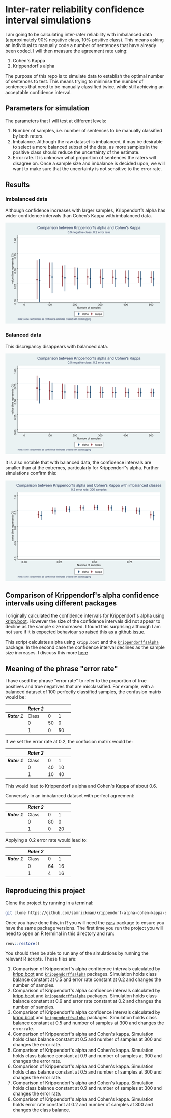 # Inter-rater reliability confidence interval simulations

I am going to be calculating inter-rater reliability with imbalanced data (approximately 90% negative class, 10% positive class). This means asking an individual to manually code a number of sentences that have already been coded. I will then measure the agreement rate using:

1. Cohen's Kappa
2. Krippendorf's alpha

The purpose of this repo is to simulate data to establish the optimal number of sentences to test. This means trying to minimise the number of sentences that need to be manually classified twice, while still achieving an acceptable confidence interval.

## Parameters for simulation

The parameters that I will test at different levels:

1. Number of samples, i.e. number of sentences to be manually classified by both raters.
2. Imbalance. Although the raw dataset is imbalanced, it may be desirable to select a more balanced subset of the data, as more samples in the positive class should reduce the uncertainty of the estimate.
3. Error rate. It is unknown what proportion of sentences the raters will disagree on. Once a sample size and imbalance is decided upon, we will want to make sure that the uncertainty is not sensitive to the error rate.

## Results

### Imbalanced data

Although confidence increases with larger samples, Krippendorf’s alpha has wider confidence intervals than Cohen’s Kappa with imbalanced data.

![](./plots/kappa_alpha_comparison/line_plot_num_samples_imbalanced.png)

### Balanced data

This discrepancy disappears with balanced data.

![](./plots/kappa_alpha_comparison/line_plot_num_samples_balanced.png)

It is also notable that with balanced data, the confidence intervals are smaller than at the extremes, particularly for Krippendorf's alpha. Further simulations confirm this:

![](./plots/kappa_alpha_comparison/line_plot_prop_negative_class.png)

## Comparison of Krippendorf's alpha confidence intervals using different packages

I originally calculated the confidence intervals for Krippendorf's alpha using [kripp.boot](https://github.com/MikeGruz/kripp.boot). However the size of the confidence intervals did not appear to decline as the sample size increased. I found this surprising although I am not sure if it is expected behaviour so raised this as a [github issue](https://github.com/MikeGruz/kripp.boot/issues/1).

This script calculates alpha using `kripp.boot` and the [`krippendorffsalpha`](https://github.com/drjphughesjr/krippendorffsalpha) package. In the second case the confidence interval declines as the sample size increases. I discuss this more [here]("./blob/main/kripp_alpha_vs_kripp_boot.md")

## Meaning of the phrase "error rate"

I have used the phrase "error rate" to refer to the proportion of true positives and true negatives that are misclassified. For example, with a balanced dataset of 100 perfectly classified samples, the confusion matrix would be:

|  | **_Rater 2_** |  |  |  |
|---|---|---|---|---|
| **_Rater 1_** | Class | 0 | 1 |  |
|  | 0 | 50 | 0 |  |
|  | 1 | 0 | 50 |  |


If we set the error rate at 0.2, the confusion matrix would be:

|  | **_Rater 2_** |  |  |  |
|---|---|---|---|---|
| **_Rater 1_** | Class | 0 | 1 |  |
|  | 0 | 40 | 10 |  |
|  | 1 | 10 | 40 |  |

This would lead to Krippendorf's alpha and Cohen's Kappa of about 0.6.

Conversely in an imbalanced dataset with perfect agreement:

|  | **_Rater 2_** |  |  |  |
|---|---|---|---|---|
| **_Rater 1_** | Class | 0 | 1 |  |
|  | 0 | 80 | 0 |  |
|  | 1 | 0 | 20 |  |

Applying a 0.2 error rate would lead to:

|  | **_Rater 2_** |  |  |  |
|---|---|---|---|---|
| **_Rater 1_** | Class | 0 | 1 |  |
|  | 0 | 64 | 16 |  |
|  | 1 | 4 | 16 |  |

## Reproducing this project

Clone the project by running in a terminal:

```bash
git clone https://github.com/samrickman/krippendorf-alpha-cohen-kappa-simulation
```

Once you have done this, in R you will need the [`renv`](https://rstudio.github.io/renv/articles/renv.html) package to ensure you have the same package versions. The first time you run the project you will need to open an R terminal in this directory and run:

```r
renv::restore()
```

You should then be able to run any of the simulations by running the relevant R scripts. These files are:

1. Comparison of Krippendorf's alpha confidence intervals calculated by [kripp.boot](https://github.com/MikeGruz/kripp.boot) and [`krippendorffsalpha`](https://github.com/drjphughesjr/krippendorffsalpha) packages. Simulation holds class balance constant at 0.5 and error rate constant at 0.2 and changes the number of samples.
2. Comparison of Krippendorf's alpha confidence intervals calculated by [kripp.boot](https://github.com/MikeGruz/kripp.boot) and [`krippendorffsalpha`](https://github.com/drjphughesjr/krippendorffsalpha) packages. Simulation holds class balance constant at 0.9 and error rate constant at 0.2 and changes the number of samples.
3. Comparison of Krippendorf's alpha confidence intervals calculated by [kripp.boot](https://github.com/MikeGruz/kripp.boot) and [`krippendorffsalpha`](https://github.com/drjphughesjr/krippendorffsalpha) packages. Simulation holds class balance constant at 0.5 and number of samples at 300 and changes the error rate.
4. Comparison of Krippendorf's alpha and Cohen's kappa. Simulation holds class balance constant at 0.5 and number of samples at 300 and changes the error rate.
5. Comparison of Krippendorf's alpha and Cohen's kappa. Simulation holds class balance constant at 0.9 and number of samples at 300 and changes the error rate.
6. Comparison of Krippendorf's alpha and Cohen's kappa. Simulation holds class balance constant at 0.5 and number of samples at 300 and changes the error rate.
7. Comparison of Krippendorf's alpha and Cohen's kappa. Simulation holds class balance constant at 0.9 and number of samples at 300 and changes the error rate.
8. Comparison of Krippendorf's alpha and Cohen's kappa. Simulation holds error rate constant at 0.2 and number of samples at 300 and changes the class balance.